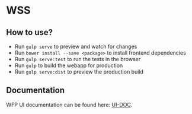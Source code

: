 # WSS

## How to use?
- Run `gulp serve` to preview and watch for changes
- Run `bower install --save <package>` to install frontend dependencies
- Run `gulp serve:test` to run the tests in the browser
- Run `gulp` to build the webapp for production
- Run `gulp serve:dist` to preview the production build

## Documentation
WFP UI documentation can be found here: [UI-DOC](http://cdn.wfp.org/guides/ui/v0.14.0).